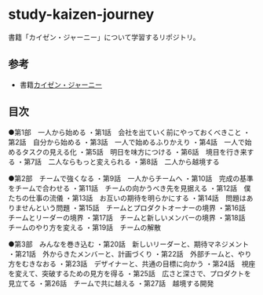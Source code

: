 # study-kaizen-journey
書籍「カイゼン・ジャーニー」について学習するリポジトリ。

## 参考
* 書籍[カイゼン・ジャーニー](http://amzn.to/2I6P3I7)

## 目次
●第1部　一人から始める
・第1話　会社を出ていく前にやっておくべきこと
・第2話　自分から始める
・第3話　一人で始めるふりかえり
・第4話　一人で始めるタスクの見える化
・第5話　明日を味方につける
・第6話　境目を行き来する
・第7話　二人ならもっと変えられる
・第8話　二人から越境する

●第2部　チームで強くなる
・第9話　一人からチームへ
・第10話　完成の基準をチームで合わせる
・第11話　チームの向かうべき先を見据える
・第12話　僕たちの仕事の流儀
・第13話　お互いの期待を明らかにする
・第14話　問題はありませんという問題
・第15話　チームとプロダクトオーナーの境界
・第16話　チームとリーダーの境界
・第17話　チームと新しいメンバーの境界
・第18話　チームのやり方を変える
・第19話　チームの解散

●第3部　みんなを巻き込む
・第20話　新しいリーダーと、期待マネジメント
・第21話　外からきたメンバーと、計画づくり
・第22話　外部チームと、やり方をむきなおる
・第23話　デザイナーと、共通の目標に向かう
・第24話　視座を変えて、突破するための見方を得る
・第25話　広さと深さで、プロダクトを見立てる
・第26話　チームで共に越える
・第27話　越境する開発
